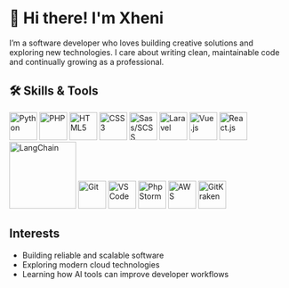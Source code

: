# 👋 Hi there! I'm Xheni

I’m a software developer who loves building creative solutions and exploring new technologies. I care about writing clean, maintainable code and continually growing as a professional.

## 🛠️ Skills & Tools

<p align="left">
  <!-- Languages -->
  <img src="https://cdn.jsdelivr.net/gh/devicons/devicon/icons/python/python-original.svg" alt="Python" width="50" />
  <img src="https://cdn.jsdelivr.net/gh/devicons/devicon/icons/php/php-original.svg" alt="PHP" width="50" />
  <img src="https://cdn.jsdelivr.net/gh/devicons/devicon/icons/html5/html5-original.svg" alt="HTML5" width="50"/>
  <img src="https://cdn.jsdelivr.net/gh/devicons/devicon/icons/css3/css3-original.svg" alt="CSS3" width="50"/>
  <img src="https://cdn.jsdelivr.net/gh/devicons/devicon/icons/sass/sass-original.svg" alt="Sass/SCSS" width="50"/>

  <!-- Frameworks -->
  <img src="https://laravel.com/img/logomark.min.svg" alt="Laravel" width="50"/>
  <img src="https://cdn.jsdelivr.net/gh/devicons/devicon/icons/vuejs/vuejs-original.svg" alt="Vue.js" width="50"/>
  <img src="https://cdn.jsdelivr.net/gh/devicons/devicon/icons/react/react-original.svg" alt="React.js" width="50"/>
  <img src="https://python.langchain.com/_static/images/langchain_logo_with_text.png" alt="LangChain" width="120"/>

  <!-- Tools -->
  <img src="https://cdn.jsdelivr.net/gh/devicons/devicon/icons/git/git-original.svg" alt="Git" width="50"/>
  <img src="https://cdn.jsdelivr.net/gh/devicons/devicon/icons/vscode/vscode-original.svg" alt="VS Code" width="50"/>
  <img src="https://cdn.jsdelivr.net/gh/devicons/devicon/icons/phpstorm/phpstorm-original.svg" alt="PhpStorm" width="50"/>

  <!-- AWS -->
  <img src="https://upload.wikimedia.org/wikipedia/commons/9/93/Amazon_Web_Services_Logo.svg" alt="AWS" width="50"/>

  <!-- GitKraken -->
  <img src="https://raw.githubusercontent.com/gilbarbara/logos/main/logos/gitkraken.svg" alt="GitKraken" width="50"/>
</p>

## Interests

- Building reliable and scalable software
- Exploring modern cloud technologies
- Learning how AI tools can improve developer workflows



<!---
Xhentila/Xhentila is a ✨ special ✨ repository because its `README.md` (this file) appears on your GitHub profile.
You can click the Preview link to take a look at your changes.
--->
